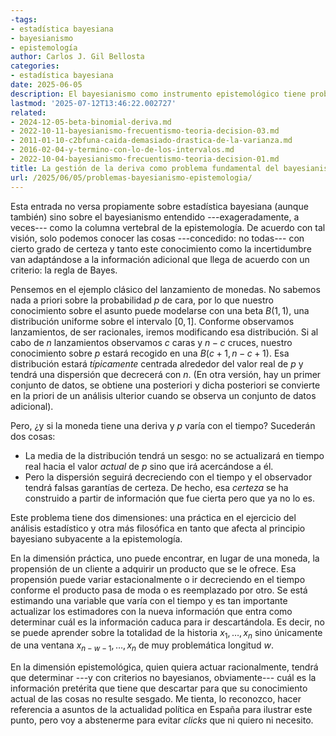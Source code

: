 ```yaml
---
-tags:
- estadística bayesiana
- bayesianismo
- epistemología
author: Carlos J. Gil Bellosta
categories:
- estadística bayesiana
date: 2025-06-05
description: El bayesianismo como instrumento epistemológico tiene problemas prácticos serios para integrar la deriva de la información.
lastmod: '2025-07-12T13:46:22.002727'
related:
- 2024-12-05-beta-binomial-deriva.md
- 2022-10-11-bayesianismo-frecuentismo-teoria-decision-03.md
- 2011-01-10-c2bfuna-caida-demasiado-drastica-de-la-varianza.md
- 2016-02-04-y-termino-con-lo-de-los-intervalos.md
- 2022-10-04-bayesianismo-frecuentismo-teoria-decision-01.md
title: La gestión de la deriva como problema fundamental del bayesianismo
url: /2025/06/05/problemas-bayesianismo-epistemologia/
---
```


Esta entrada no versa propiamente sobre estadística bayesiana (aunque también) sino sobre el bayesianismo entendido ---exageradamente, a veces--- como la columna vertebral de la epistemología. De acuerdo con tal visión, solo podemos conocer las cosas ---concedido: no todas--- con cierto grado de certeza y tanto este conocimiento como la incertidumbre van adaptándose a la información adicional que llega de acuerdo con un criterio: la regla de Bayes.

Pensemos en el ejemplo clásico del lanzamiento de monedas. No sabemos nada a priori sobre la probabilidad $p$ de cara, por lo que nuestro conocimiento sobre el asunto puede modelarse con una beta $B(1,1)$, una distribución uniforme sobre el intervalo $[0,1]$. Conforme observamos lanzamientos, de ser racionales, iremos modificando esa distribución. Si al cabo de $n$ lanzamientos observamos $c$ caras y $n-c$ cruces, nuestro conocimiento sobre $p$ estará recogido en una $B(c+1, n-c+1)$. Esa distribución estará _típicamente_ centrada alrededor del valor real de $p$ y tendrá una dispersión que decrecerá con $n$. (En otra versión, hay un primer conjunto de datos, se obtiene una posteriori y dicha posteriori se convierte en la priori de un análisis ulterior cuando se observa un conjunto de datos adicional).

Pero, ¿y si la moneda tiene una deriva y $p$ varía con el tiempo? Sucederán dos cosas:
- La media de la distribución tendrá un sesgo: no se actualizará en tiempo real hacia el valor _actual_ de $p$ sino que irá acercándose a él.
- Pero la dispersión seguirá decreciendo con el tiempo y el observador tendrá falsas garantías de certeza. De hecho, esa _certeza_ se ha construido a partir de información que fue cierta pero que ya no lo es.

Este problema tiene dos dimensiones: una práctica en el ejercicio del análisis estadístico y otra más filosófica en tanto que afecta al principio bayesiano subyacente a la epistemología.

En la dimensión práctica, uno puede encontrar, en lugar de una moneda, la propensión de un cliente a adquirir un producto que se le ofrece. Esa propensión puede variar estacionalmente o ir decreciendo en el tiempo conforme el producto pasa de moda o es reemplazado por otro. Se está estimando una variable que varía con el tiempo y es tan importante actualizar los estimadores con la nueva información que entra como determinar cuál es la información caduca para ir descartándola. Es decir, no se puede aprender sobre la totalidad de la historia $x_1, \dots, x_n$ sino únicamente de una ventana $x_{n-w-1}, \dots, x_n$ de muy problemática longitud $w$.

En la dimensión epistemológica, quien quiera actuar racionalmente, tendrá que determinar ---y con criterios no bayesianos, obviamente--- cuál es la información pretérita que tiene que descartar para que su conocimiento actual de las cosas no resulte sesgado. Me tienta, lo reconozco, hacer referencia a asuntos de la actualidad política en España para ilustrar este punto, pero voy a abstenerme para evitar _clicks_ que ni quiero ni necesito.
